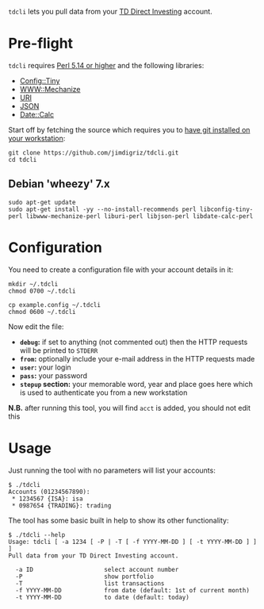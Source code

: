 `tdcli` lets you pull data from your [TD Direct Investing](http://www.tddirectinvesting.co.uk/) account.

# Pre-flight

`tdcli` requires [Perl 5.14 or higher](https://www.perl.org/) and the following libraries:

 * [Config::Tiny](http://search.cpan.org/~rsavage/Config-Tiny/lib/Config/Tiny.pm)
 * [WWW::Mechanize](http://search.cpan.org/~ether/WWW-Mechanize/lib/WWW/Mechanize.pm)
 * [URI](http://search.cpan.org/~ether/URI/lib/URI.pm)
 * [JSON](http://search.cpan.org/~makamaka/JSON/lib/JSON.pm)
 * [Date::Calc](http://search.cpan.org/~stbey/Date-Calc/lib/Date/Calc.pod)

Start off by fetching the source which requires you to [have git installed on your workstation](http://git-scm.com/book/en/Getting-Started-Installing-Git):

    git clone https://github.com/jimdigriz/tdcli.git
    cd tdcli

## Debian 'wheezy' 7.x

    sudo apt-get update
    sudo apt-get install -yy --no-install-recommends perl libconfig-tiny-perl libwww-mechanize-perl liburi-perl libjson-perl libdate-calc-perl

# Configuration

You need to create a configuration file with your account details in it:

    mkdir ~/.tdcli
    chmod 0700 ~/.tdcli
    
    cp example.config ~/.tdcli
    chmod 0600 ~/.tdcli

Now edit the file:

 * **`debug`:** if set to anything (not commented out) then the HTTP requests will be printed to `STDERR`
 * **`from`:** optionally include your e-mail address in the HTTP requests made
 * **`user`:** your login
 * **`pass`:** your password
 * **`stepup` section:** your memorable word, year and place goes here which is used to authenticate you from a new workstation

**N.B.** after running this tool, you will find `acct` is added, you should not edit this

# Usage

Just running the tool with no parameters will list your accounts:

    $ ./tdcli
    Accounts (01234567890):
     * 1234567 {ISA}: isa
     * 0987654 {TRADING}: trading

The tool has some basic built in help to show its other functionality:

    $ ./tdcli --help
    Usage: tdcli [ -a 1234 [ -P | -T [ -f YYYY-MM-DD ] [ -t YYYY-MM-DD ] ] ]
    Pull data from your TD Direct Investing account.
    
      -a ID                    select account number
      -P                       show portfolio
      -T                       list transactions
      -f YYYY-MM-DD            from date (default: 1st of current month)
      -t YYYY-MM-DD            to date (default: today)
